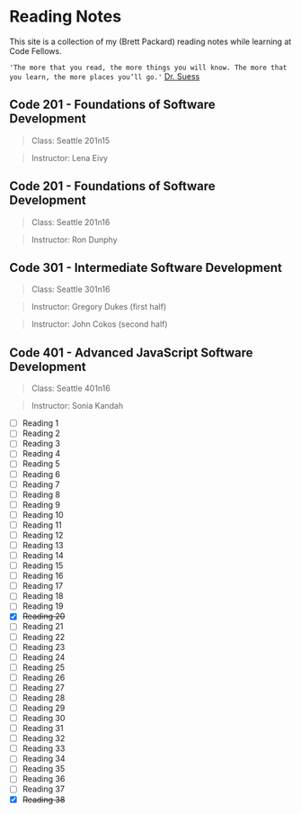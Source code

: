 # Reading Notes
This site is a collection of my (Brett Packard) reading notes while learning at Code Fellows.

`'The more that you read, the more things you will know. The more that you learn, the more places you’ll go.'` [Dr. Suess](https://bookroo.com/blog/the-100-best-quotes-about-reading)



## Code 201 - Foundations of Software Development
>Class: Seattle 201n15

>Instructor: Lena Eivy


## Code 201 - Foundations of Software Development
>Class: Seattle 201n16

>Instructor: Ron Dunphy


## Code 301 - Intermediate Software Development
>Class: Seattle 301n16

>Instructor: Gregory Dukes (first half)

>Instructor: John Cokos (second half)


## Code 401 - Advanced JavaScript Software Development
>Class: Seattle 401n16

>Instructor: Sonia Kandah


- [ ] Reading 1
- [ ] Reading 2
- [ ] Reading 3
- [ ] Reading 4
- [ ] Reading 5
- [ ] Reading 6
- [ ] Reading 7
- [ ] Reading 8
- [ ] Reading 9
- [ ] Reading 10
- [ ] Reading 11
- [ ] Reading 12
- [ ] Reading 13
- [ ] Reading 14
- [ ] Reading 15
- [ ] Reading 16
- [ ] Reading 17
- [ ] Reading 18
- [ ] Reading 19
- [x] ~~Reading 20~~
- [ ] Reading 21
- [ ] Reading 22
- [ ] Reading 23
- [ ] Reading 24
- [ ] Reading 25
- [ ] Reading 26
- [ ] Reading 27
- [ ] Reading 28
- [ ] Reading 29
- [ ] Reading 30
- [ ] Reading 31
- [ ] Reading 32
- [ ] Reading 33
- [ ] Reading 34
- [ ] Reading 35
- [ ] Reading 36
- [ ] Reading 37
- [x] ~~Reading 38~~
